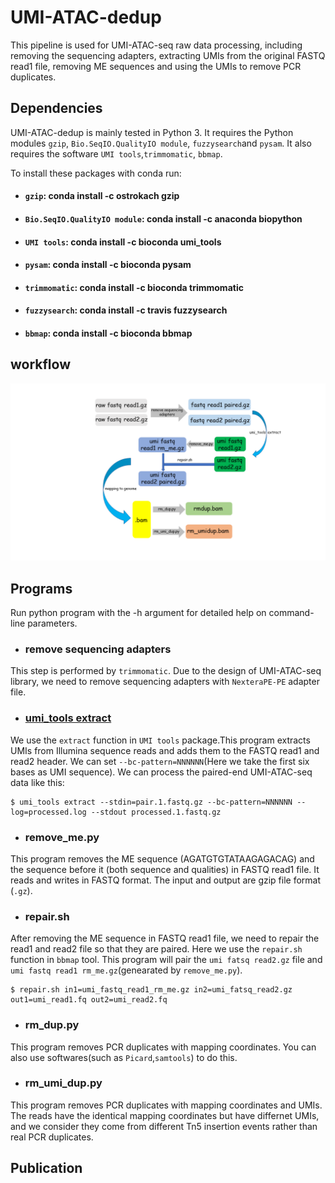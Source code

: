 # UMI-ATAC-dedup

This pipeline is used for UMI-ATAC-seq raw data processing, including removing the sequencing adapters, extracting UMIs from the original FASTQ read1 file, removing ME sequences and using the UMIs to remove PCR duplicates.

## Dependencies
UMI-ATAC-dedup is mainly tested in Python 3. It requires the Python modules  `gzip`, `Bio.SeqIO.QualityIO module`, `fuzzysearch`and `pysam`. It also requires the software `UMI tools`,`trimmomatic`, `bbmap`.

To install these packages with conda run:
+ #### `gzip`: conda install -c ostrokach gzip
+ #### `Bio.SeqIO.QualityIO module`: conda install -c anaconda biopython
+ #### `UMI tools`: conda install -c bioconda umi_tools 
+ #### `pysam`: conda install -c bioconda pysam
+ #### `trimmomatic`: conda install -c bioconda trimmomatic
+ #### `fuzzysearch`: conda install -c travis fuzzysearch
+ #### `bbmap`: conda install -c bioconda bbmap 
## workflow

![image]( https://github.com/tzhu-bio/UMI-ATAC-seq/blob/master/workflow.png)
##  Programs
Run python program with the -h argument for detailed help on command-line parameters.

+ ### remove sequencing adapters
This step is performed by `trimmomatic`. Due to the design of UMI-ATAC-seq library, we need to remove sequencing adapters with `NexteraPE-PE` adapter file.

+ ### [umi_tools extract](https://umi-tools.readthedocs.io/en/latest/QUICK_START.html)
We use the `extract` function in `UMI tools` package.This program extracts UMIs from Illumina sequence reads and adds them to the FASTQ read1 and read2 header. We can set `--bc-pattern=NNNNNN`(Here we take the first six bases as UMI sequence).  We can process the paired-end UMI-ATAC-seq data like this:

```
$ umi_tools extract --stdin=pair.1.fastq.gz --bc-pattern=NNNNNN --log=processed.log --stdout processed.1.fastq.gz
```
+ ### remove_me.py
This program removes the ME sequence (AGATGTGTATAAGAGACAG) and the sequence before it (both sequence and qualities) in FASTQ read1 file. It reads and writes in FASTQ format.  The input and output are gzip file format (`.gz`).

+ ### repair.sh
After removing the ME sequence in FASTQ read1 file, we need to repair the read1 and read2 file so that they are paired. Here we use the `repair.sh` function in `bbmap` tool. This program will pair the `umi fatsq read2.gz` file and `umi fastq read1 rm_me.gz`(genearated by `remove_me.py`). 

```
$ repair.sh in1=umi_fastq_read1_rm_me.gz in2=umi_fatsq_read2.gz out1=umi_read1.fq out2=umi_read2.fq
```

+ ### rm_dup.py
This program removes PCR duplicates with mapping coordinates. You can also use softwares(such as `Picard`,`samtools`) to do this. 

+ ### rm_umi_dup.py
This program removes PCR duplicates with mapping coordinates and UMIs. The reads have the identical mapping coordinates but have differnet UMIs, and we consider they come from different Tn5 insertion events rather than real PCR duplicates. 

## Publication




